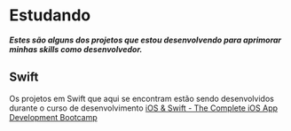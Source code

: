 # Estudando
**_Estes são alguns dos projetos que estou desenvolvendo para aprimorar minhas skills como desenvolvedor._**


## Swift
Os projetos em Swift que aqui se encontram estão sendo desenvolvidos durante o curso de desenvolvimento [iOS & Swift - The Complete iOS App Development Bootcamp](https://www.udemy.com/course/ios-13-app-development-bootcamp/)